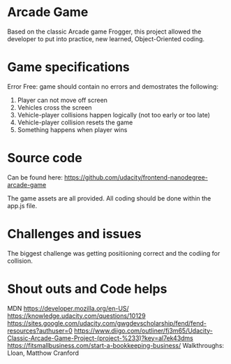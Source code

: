 # Arcade Game
Based on the classic Arcade game Frogger, this project allowed the developer to put into practice, new learned, Object-Oriented coding.  

# Game specifications
Error Free: game should contain no errors and demostrates the following:
1.  Player can not move off screen
2.  Vehicles cross the screen
3.  Vehicle-player collisions happen logically (not too early or too late)
4.  Vehicle-player collision resets the game
5.  Something happens when player wins

# Source code
Can be found here:
https://github.com/udacity/frontend-nanodegree-arcade-game

The game assets are all provided.  All coding should be done within the app.js file.

# Challenges and issues
The biggest challenge was getting positiioning correct and the codiing for collision.

# Shout outs and Code helps
MDN https://developer.mozilla.org/en-US/
https://knowledge.udacity.com/questions/10129
https://sites.google.com/udacity.com/gwgdevscholarship/fend/fend-resources?authuser=0
https://www.diigo.com/outliner/fj3m65/Udacity-Classic-Arcade-Game-Project-(project-%233)?key=al7ek43dms
https://fitsmallbusiness.com/start-a-bookkeeping-business/
Walkthroughs: Lloan, Matthow Cranford
